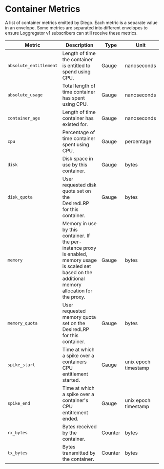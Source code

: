 # Container Metrics

A list of container metrics emitted by Diego. Each metric is a separate value in an envelope. Some metrics are separated into different envelopes to ensure Loggregator v1 subscribers can still receive these metrics.

| Metric                 | Description                                                                                                                                                | Type    | Unit                 |
| ---------------------- | ---------------------------------------------------------------------------------------------------------------------------------------------------------- |---------| -------------------- |
| `absolute_entitlement` | Length of time the container is entitled to spend using CPU.                                                                                               | Gauge   | nanoseconds          |
| `absolute_usage`       | Total length of time container has spent using CPU.                                                                                                        | Gauge   | nanoseconds          |
| `container_age`        | Length of time container has existed for.                                                                                                                  | Gauge   | nanoseconds          |
| `cpu`                  | Percentage of time container spent using CPU.                                                                                                              | Gauge   | percentage           |
| `disk`                 | Disk space in use by this container.                                                                                                                       | Gauge   | bytes                |
| `disk_quota`           | User requested disk quota set on the DesiredLRP for this container.                                                                                        | Gauge   | bytes                |
| `memory`               | Memory in use by this container. If the per-instance proxy is enabled, memory usage is scaled set based on the additional memory allocation for the proxy. | Gauge   | bytes                |
| `memory_quota`         | User requested memory quota set on the DesiredLRP for this container.                                                                                      | Gauge   | bytes                |
| `spike_start`          | Time at which a spike over a containers CPU entitlement started.                                                                                           | Gauge   | unix epoch timestamp |
| `spike_end`            | Time at which a spike over a container's CPU entitlement ended.                                                                                            | Gauge   | unix epoch timestamp |
| `rx_bytes`             | Bytes received by the container.                                                                                                                           | Counter | bytes                |
| `tx_bytes`             | Bytes transmitted by the container.                                                                                                                        | Counter | bytes                |
